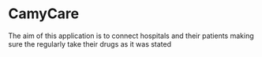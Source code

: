 # CamyCare
The aim of this application is to connect hospitals and their patients making sure the regularly take their drugs as it was stated
